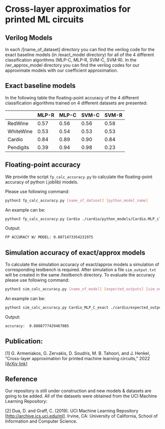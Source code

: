 # Cross-layer approximatios for printed ML circuits
## Verilog Models
In each /[name_of_dataset] directory you can find the verilog code for the exact baseline models (in /exact_model directory) for all of the 4 different classification algorithms (MLP-C, MLP-R, SVM-C, SVM-R). In the /wr_approx_model directory you can find the verilog codes for our approximate models with our coefficient approximation.


## Exact baseline models
In the following table the floating-point accuracy of the 4 different classification algorithms trained on 4 different datasets are presented:

|            | MLP-R | MLP-C | SVM-C  | SVM-R  | 
|------------|----------|----------|------|------|
| RedWine    | 0.57     | 0.56     | 0.56 | 0.58 | 
| WhiteWine  | 0.53     | 0.54     | 0.53 | 0.53 |
| Cardio     | 0.84     | 0.89     | 0.90 | 0.84 | 
| Pendigits  | 0.39     | 0.94     |  0.98    |  0.23 | 


## Floating-point accuracy

We provide the script ``fp_calc_accuracy.py`` to calculate the floating-point accuracy of python (.joblib) models.

Please use following command:

```bash
python3 fp_calc_accuracy.py [name_of_dataset] [python_model_name]
``` 
An example can be: 

```bash
python3 fp_calc_accuracy.py Cardio ./cardio/python_models/Cardio.MLP_clf_nosearch.joblib
``` 
Output:
```bash
FP ACCURACY W/ MODEL: 0.8871473354231975
``` 

## Simulation accuracy of exact/approx models

To calculate the simulation accuracy of exact/approx models a simulation of corresponding testbench is required. After simulation a file ``sim_output.txt`` will be created in the same /testbench directory. To evaluate the accuracy please use following command:

```bash
python3 sim_calc_accuracy.py [name_of_model] [expected_outputs] [sim_outputs]
``` 
An example can be: 

```bash
python3 sim_calc_accuracy.py Cardio_MLP_C_exact ./cardio/expected_outputs.txt ./cardio/testbench/sim_outputs.txt
``` 
Output:
```bash
accuracy:  0.8808777429467085
``` 

## Publication:
[1] G. Armeniakos, G. Zervakis, D. Soudris, M. B. Tahoori, and J. Henkel, “Cross-layer approximation for printed machine learning circuits,” 2022
[[ArXiv link]](https://arxiv.org/abs/2203.05915)

## Reference
Our repository is still under construction and new models & datasets are going to be added. All of the datasets were obtained from the UCI Machine Learning Repository:

[2] Dua, D. and Graff, C. (2019). UCI Machine Learning Repository [http://archive.ics.uci.edu/ml]. Irvine, CA: University of California, School of Information and Computer Science.


